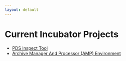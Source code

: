```yaml
---
layout: default
---
```


# Current Incubator Projects

- [PDS Inspect Tool](https://github.com/NASA-PDS-Incubator/pds-inspect-tool)
- [Archive Manager And Processor (AMP) Environment](https://github.com/archive-manager-and-processor/)
